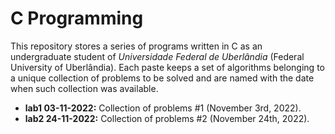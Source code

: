 # C Programming

This repository stores a series of programs written in C as an undergraduate student of _Universidade Federal de Uberlândia_ (Federal University of
Uberlândia). Each paste keeps a set of algorithms belonging to a unique collection of problems to be solved and are named with the date when such
collection was available.

- **lab1 03-11-2022:** Collection of problems #1 (November 3rd, 2022).
- **lab2 24-11-2022:** Collection of problems #2 (November 24th, 2022).
